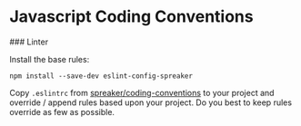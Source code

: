 # Javascript Coding Conventions


### Linter

Install the base rules:

```shell
npm install --save-dev eslint-config-spreaker
```

Copy `.eslintrc` from [spreaker/coding-conventions](https://github.com/spreaker/coding-conventions/tree/master/js/.eslintrc) to your project and override / append rules based upon your project. Do you best to keep rules override as few as possible.
